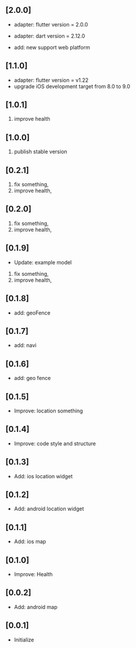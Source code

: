 ## [2.0.0]

* adapter: flutter version = 2.0.0
* adapter: dart version = 2.12.0

* add: new support web platform

## [1.1.0]

* adapter: flutter version = v1.22
* upgrade iOS development target from 8.0 to 9.0

## [1.0.1]

1. improve health

## [1.0.0]

1. publish stable version

## [0.2.1]

1. fix something,
2. improve health,

## [0.2.0]

1. fix something,
2. improve health,

## [0.1.9]

* Update: example model

1. fix something,
2. improve health,

## [0.1.8]

* add: geoFence

## [0.1.7]

* add: navi

## [0.1.6]

* add: geo fence

## [0.1.5]

* Improve: location something

## [0.1.4]

* Improve: code style and structure

## [0.1.3]

* Add: ios location widget

## [0.1.2]

* Add: android location widget

## [0.1.1]

* Add: ios map

## [0.1.0]

* Improve: Health

## [0.0.2]

* Add: android map

## [0.0.1]

* Initialize
